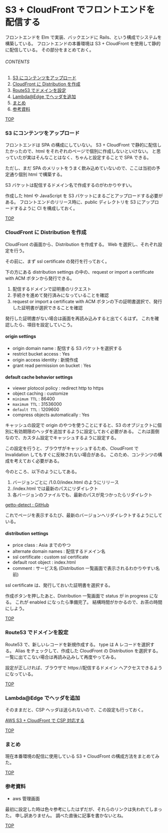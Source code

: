 # S3 + CloudFront でフロントエンドを配信する
<a id="top"></a>

フロントエンドを Elm で実装、バックエンドに Rails、という構成でシステムを構築している。
フロントエンドの本番環境は S3 + CloudFront を使用して静的に配信している。
その部分をまとめておく。


###### CONTENTS

1. [S3 にコンテンツをアップロード](#upload-contents)
1. [CloudFront に Distribution を作成](#create-distribution)
1. [Route53 でドメインを設定](#setup-domain)
1. [Lambda@Edge でヘッダを追加](#add-headers)
1. [まとめ](#postscript)
1. [参考資料](#reference)


[TOP](#top)
<a id="upload-contents"></a>
### S3 にコンテンツをアップロード

フロントエンドは SPA の構成にしていない。
S3 + CloudFront で静的に配信したかったので、html をそれぞれのページで個別に作成しないといけない。
と思っていたが実はそんなことはなく、ちゃんと設定することで SPA できる。

ただし、まだ SPA のメリットをうまく飲み込めていないので、ここは当初の予定通り個別 html で構築する。

S3 バケットは配信するドメイン名で作成するのがわかりやすい。

作成した html や JavaScript を S3 バケットにまるごとアップロードする必要がある。
フロントエンドのリリース時に、public ディレクトリを S3 にアップロードするように CI を構成しておく。


[TOP](#top)
<a id="create-distribution"></a>
### CloudFront に Distribution を作成

CloudFront の画面から、Distribution を作成する。
Web を選択し、それぞれ設定を行う。

その前に、まず ssl certificate の発行を行っておく。

下の方にある distribution settings の中の、request or import a certificate with ACM ボタンから発行できる。

1. 配信するドメインで証明書のリクエスト
1. 手続きを進めて発行済みになっていることを確認
1. request or import a certificate with ACM ボタンの下の証明書選択で、発行した証明書が選択できることを確認

発行した証明書がない場合は画面を再読み込みすると出てくるはず。
これを確認したら、項目を設定していこう。

#### origin settings

- origin domain name : 配信する S3 バケットを選択する
- restrict bucket access : Yes
- origin access identity : 新規作成
- grant read permission on bucket : Yes

#### default cache behavior settings

- viewer plotocol policy : redirect http to https
- object caching : customize
- `minimum TTL` : 86400
- `maximum TTL` : 31536000
- `default TTL` : 1209600
- compress objects automatically : Yes

キャッシュの設定で origin のやつを使うことにすると、S3 のオブジェクトに個別に有効期限のヘッダを追加するように設定しておく必要がある。
これは面倒なので、カスタム設定でキャッシュするように設定する。

この設定を行うと、ブラウザがキャッシュするため、CloudFront で Invalidation してもすぐに反映されない場合がある。
このため、コンテンツの構成を考えておく必要がある。

今のところ、以下のようにしてある。

1. バージョンごとに /1.0.0/index.html のようにリリース
1. /index.html では最新のパスにリダイレクト
1. 各バージョンのファイルでも、最新のパスが見つかったらリダイレクト

[getto-detect : GitHub](https://github.com/getto-systems/getto-detect)

これでページを表示するたび、最新のバージョンへリダイレクトするようにしている。

#### distribution settings

- price class : Asia までのやつ
- alternate domain names : 配信するドメイン名
- ssl certificate : custom ssl certificate
- default root  object : index.html
- comment : サービス名 (Distribution 一覧画面で表示されるわかりやすい名前)

ssl certificate は、発行しておいた証明書を選択する。


作成ボタンを押したあと、Distribution 一覧画面で status が in progress になる。
これが enabled になったら準備完了。
結構時間がかかるので、お茶の時間にしよう。


[TOP](#top)
<a id="setup-domain"></a>
### Route53 でドメインを設定

Route53 で、新しいレコードを新規作成する。
type は A レコードを選択する。
Alias をチェックして、作成した CloudFront の Distribution を選択する。
一覧に出てこない場合は再読み込みして再度やってみる。

設定が正しければ、ブラウザで https://配信するドメイン へアクセスできるようになっている。


[TOP](#top)<a id="add-headers"></a>
### Lambda@Edge でヘッダを追加

そのままだと、CSP ヘッダは送られないので、この設定も行っておく。

[AWS S3 + CloudFront で CSP 対応する](/entry/2018/09/26/084813)

[TOP](#top)
<a id="postscript"></a>
### まとめ

現在本番環境の配信に使用している S3 + CloudFront の構成方法をまとめてみた。


[TOP](#top)
<a id="reference"></a>
### 参考資料

- aws 管理画面

最初に設定した時は色々参考にしたはずだが、それらのリンクは失われてしまった。
申し訳ありません。
調べた直後に記事を書かないとね。


[TOP](#top)

